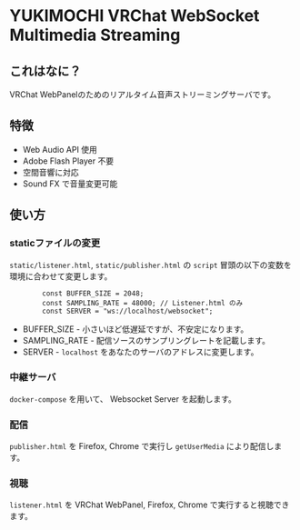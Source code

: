 # YUKIMOCHI VRChat WebSocket Multimedia Streaming

## これはなに？
VRChat WebPanelのためのリアルタイム音声ストリーミングサーバです。

## 特徴
 - Web Audio API 使用
 - Adobe Flash Player 不要
 - 空間音響に対応
 - Sound FX で音量変更可能

## 使い方

### staticファイルの変更

`static/listener.html`, `static/publisher.html` の `script` 冒頭の以下の変数を環境に合わせて変更します。

````
        const BUFFER_SIZE = 2048;
        const SAMPLING_RATE = 48000; // Listener.html のみ
        const SERVER = "ws://localhost/websocket";
````

 - BUFFER_SIZE - 小さいほど低遅延ですが、不安定になります。
 - SAMPLING_RATE - 配信ソースのサンプリングレートを記載します。
 - SERVER - `localhost` をあなたのサーバのアドレスに変更します。

### 中継サーバ

`docker-compose` を用いて、 Websocket Server を起動します。

### 配信

`publisher.html` を Firefox, Chrome で実行し `getUserMedia` により配信します。

### 視聴

`listener.html` を VRChat WebPanel, Firefox, Chrome で実行すると視聴できます。
